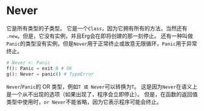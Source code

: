 # Never

它是所有类型的子类型。 它是一个`Class`，因为它拥有所有的方法，当然还有 `.new`。但是，它没有实例，并且Erg会在即将创建的那一刻停止。
还有一种叫做`Panic`的类型没有实例，但是`Never`用于正常终止或故意无限循环，`Panic`用于异常终止。

```python
# Never <: Panic
f(): Panic = exit 0 # OK
g(): Never = panic() # TypeError
```

`Never`/`Panic`的 OR 类型，例如`T 或 Never`可以转换为`T`。 这是因为`Never`在语义上是一个从不出现的选项（如果出现了，程序会立即停止）。
但是，在函数的返回值类型中使用时，`or Never`不能省略，因为它表示程序可能会终止。